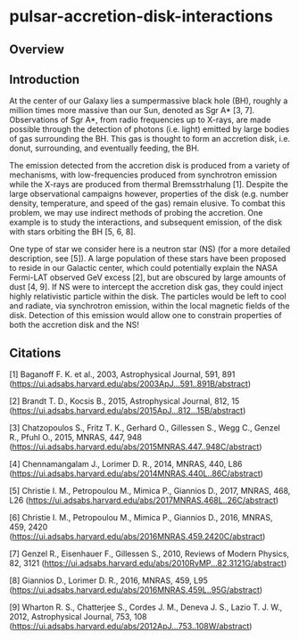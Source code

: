 # pulsar-accretion-disk-interactions

## Overview

## Introduction
At the center of our Galaxy lies a sumpermassive black hole (BH), roughly a million times more massive than our Sun, denoted as Sgr A* [3, 7]. Observations of Sgr A*, from radio frequencies up to X-rays, are made possible through the detection of photons (i.e. light) emitted by large bodies of gas surrounding the BH. This gas is thought to form an accretion disk, i.e. donut, surrounding, and eventually feeding, the BH. 

The emission detected from the accretion disk is produced from a variety of mechanisms, with low-frequencies produced from synchrotron emission while the X-rays are produced from thermal Bremsstrhalung [1]. Despite the large observational campaigns however, properties of the disk (e.g. number density, temperature, and speed of the gas) remain elusive. To combat this problem, we may use indirect methods of probing the accretion. One example is to study the interactions, and subsequent emission, of the disk with stars orbiting the BH [5, 6, 8]. 

One type of star we consider here is a neutron star (NS) (for a more detailed description, see [5]). A large population of these stars have been proposed to reside in our Galactic center, which could potentially explain the NASA Fermi-LAT observed GeV excess [2], but are obscured by large amounts of dust [4, 9]. If NS were to intercept the accretion disk gas, they could inject highly relativistic particle within the disk. The particles would be left to cool and radiate, via synchrotron emission, within the local magnetic fields of the disk. Detection of this emission would allow one to constrain properties of both the accretion disk and the NS!

## Citations

[1] Baganoff F. K. et al., 2003, Astrophysical Journal, 591, 891 (https://ui.adsabs.harvard.edu/abs/2003ApJ...591..891B/abstract)

[2] Brandt T. D., Kocsis B., 2015, Astrophysical Journal, 812, 15 (https://ui.adsabs.harvard.edu/abs/2015ApJ...812...15B/abstract)

[3] Chatzopoulos S., Fritz T. K., Gerhard O., Gillessen S., Wegg C., Genzel R., Pfuhl O., 2015, MNRAS, 447, 948 (https://ui.adsabs.harvard.edu/abs/2015MNRAS.447..948C/abstract)

[4] Chennamangalam J., Lorimer D. R., 2014, MNRAS, 440, L86     (https://ui.adsabs.harvard.edu/abs/2014MNRAS.440L..86C/abstract)

[5] Christie I. M., Petropoulou M., Mimica P., Giannios D., 2017, MNRAS, 468, L26 (https://ui.adsabs.harvard.edu/abs/2017MNRAS.468L..26C/abstract)

[6] Christie I. M., Petropoulou M., Mimica P., Giannios D., 2016, MNRAS, 459, 2420 (https://ui.adsabs.harvard.edu/abs/2016MNRAS.459.2420C/abstract)

[7] Genzel R., Eisenhauer F., Gillessen S., 2010, Reviews of Modern Physics, 82, 3121 (https://ui.adsabs.harvard.edu/abs/2010RvMP...82.3121G/abstract)

[8] Giannios D., Lorimer D. R., 2016, MNRAS, 459, L95          (https://ui.adsabs.harvard.edu/abs/2016MNRAS.459L..95G/abstract)

[9] Wharton R. S., Chatterjee S., Cordes J. M., Deneva J. S., Lazio T. J. W., 2012, Astrophysical Journal, 753, 108 (https://ui.adsabs.harvard.edu/abs/2012ApJ...753..108W/abstract)
